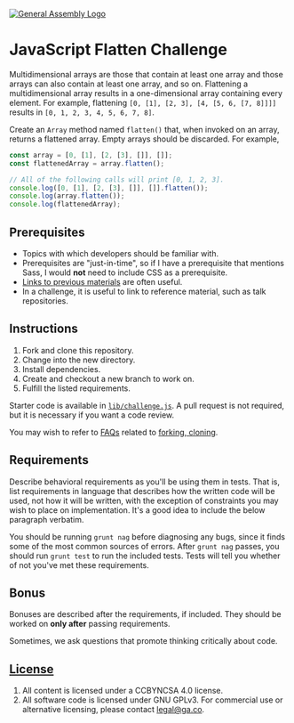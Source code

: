 [![General Assembly Logo](https://camo.githubusercontent.com/1a91b05b8f4d44b5bbfb83abac2b0996d8e26c92/687474703a2f2f692e696d6775722e636f6d2f6b6538555354712e706e67)](https://generalassemb.ly/education/web-development-immersive)

# JavaScript Flatten Challenge

Multidimensional arrays are those that contain at least one array and those
arrays can also contain at least one array, and so on. Flattening a
multidimensional array results in a one-dimensional array containing every
element. For example, flattening `[0, [1], [2, 3], [4, [5, 6, [7, 8]]]]` results
in `[0, 1, 2, 3, 4, 5, 6, 7, 8]`.

Create an `Array` method named `flatten()` that, when invoked on an array,
returns a flattened array. Empty arrays should be discarded. For example,

```javascript
const array = [0, [1], [2, [3], []], []];
const flattenedArray = array.flatten();

// All of the following calls will print [0, 1, 2, 3].
console.log([0, [1], [2, [3], []], []].flatten());
console.log(array.flatten());
console.log(flattenedArray);
```

## Prerequisites

-   Topics with which developers should be familiar with.
-   Prerequisites are "just-in-time", so if I have a prerequisite that mentions
    Sass, I would **not** need to include CSS as a prerequisite.
-   [Links to previous materials](https://www.github.com/ga-wdi-boston/example)
    are often useful.
-   In a challenge, it is useful to link to reference material, such as talk
    repositories.

## Instructions

1.  Fork and clone this repository.
1.  Change into the new directory.
1.  Install dependencies.
1.  Create and checkout a new branch to work on.
1.  Fulfill the listed requirements.

Starter code is available in [`lib/challenge.js`](lib/challenge.js). A pull
request is not required, but it is necessary if you want a code review.

You may wish to refer to [FAQs](https://github.com/ga-wdi-boston/meta/wiki/)
related to [forking,
cloning](https://github.com/ga-wdi-boston/meta/wiki/ForkAndClone).

## Requirements

Describe behavioral requirements as you'll be using them in tests. That is,
list requirements in language that describes how the written code will be used,
not how it will be written, with the exception of constraints you may wish to
place on implementation. It's a good idea to include the below paragraph
verbatim.

You should be running `grunt nag` before diagnosing any bugs, since it finds
some of the most common sources of errors. After `grunt nag` passes, you should
run `grunt test` to run the included tests. Tests will tell you whether of not
you've met these requirements.

## Bonus

Bonuses are described after the requirements, if included. They should be worked
on **only after** passing requirements.

Sometimes, we ask questions that promote thinking critically about code.

## [License](LICENSE)

1.  All content is licensed under a CC­BY­NC­SA 4.0 license.
1.  All software code is licensed under GNU GPLv3. For commercial use or
    alternative licensing, please contact legal@ga.co.

